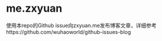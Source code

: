 # me.zxyuan
使用本repo的Github issue向zxyuan.me发布博客文章，详细参考https://github.com/wuhaoworld/github-issues-blog
